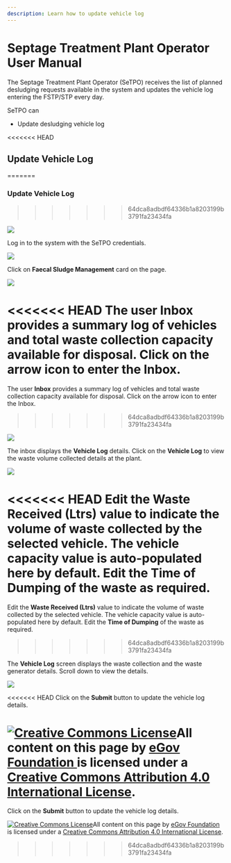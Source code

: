 ```yaml
---
description: Learn how to update vehicle log
---
```


# Septage Treatment Plant Operator User Manual

The Septage Treatment Plant Operator \(SeTPO\) receives the list of planned desludging requests available in the system and updates the vehicle log entering the FSTP/STP every day.

SeTPO can

* Update desludging vehicle log

<<<<<<< HEAD
## Update Vehicle Log
=======
### Update Vehicle Log
>>>>>>> 64dca8adbdf64336b1a8203199b3791fa23434fa

![](../../../../.gitbook/assets/fstpo-l.png)

Log in to the system with the SeTPO credentials.

![](../../../../.gitbook/assets/fstpo1.png)

Click on **Faecal Sludge Management** card on the page.

![](../../../../.gitbook/assets/fstpo2.png)

<<<<<<< HEAD
The user **Inbox** provides a summary log of vehicles and total waste collection capacity available for disposal. Click on the arrow icon to enter the Inbox.
=======
The user **Inbox** provides a summary log of vehicles and total waste collection capacity available for disposal. Click on the arrow icon to enter the Inbox. 
>>>>>>> 64dca8adbdf64336b1a8203199b3791fa23434fa

![](../../../../.gitbook/assets/fstpo3.png)

The inbox displays the **Vehicle Log** details. Click on the **Vehicle Log** to view the waste volume collected details at the plant.

![](../../../../.gitbook/assets/fstpo5.png)

<<<<<<< HEAD
Edit the **Waste Received \(Ltrs\)** value to indicate the volume of waste collected by the selected vehicle. The vehicle capacity value is auto-populated here by default. Edit the **Time of Dumping** of the waste as required.
=======
Edit the **Waste Received \(Ltrs\)** value to indicate the volume of waste collected by the selected vehicle. The vehicle capacity value is auto-populated here by default. Edit the **Time of Dumping** of the waste as required. 
>>>>>>> 64dca8adbdf64336b1a8203199b3791fa23434fa

The **Vehicle Log** screen displays the waste collection and the waste generator details. Scroll down to view the details.

![](../../../../.gitbook/assets/fstpo6.png)

<<<<<<< HEAD
Click on the **Submit** button to update the vehicle log details.

[![Creative Commons License](https://i.creativecommons.org/l/by/4.0/80x15.png)](http://creativecommons.org/licenses/by/4.0/)All content on this page by [eGov Foundation ](https://egov.org.in/)is licensed under a [Creative Commons Attribution 4.0 International License](http://creativecommons.org/licenses/by/4.0/).
=======
Click on the **Submit** button to update the vehicle log details. 



 [![Creative Commons License](https://i.creativecommons.org/l/by/4.0/80x15.png)](http://creativecommons.org/licenses/by/4.0/)All content on this page by [eGov Foundation ](https://egov.org.in/)is licensed under a [Creative Commons Attribution 4.0 International License](http://creativecommons.org/licenses/by/4.0/).
>>>>>>> 64dca8adbdf64336b1a8203199b3791fa23434fa

